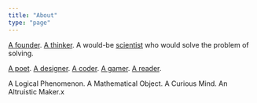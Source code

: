 ```yaml
---
title: "About"
type: "page"
---
```


[A founder](../edu). [A thinker](../life). A would-be [scientist](../ai) who would solve the problem of solving.

[A poet](../poems). [A designer](../design). [A coder](../cs). [A gamer](../games). [A reader](../books).

A Logical Phenomenon. A Mathematical Object. A Curious Mind. An Altruistic Maker.x